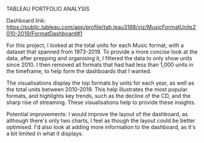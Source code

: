 TABLEAU PORTFOLIO ANALYSIS

Dashboard link: https://public.tableau.com/app/profile/tab.leau3188/viz/MusicFormatUnits2010-2019/FormatDashboard#1

For this project, I looked at the total units for each Music format, with a dataset that spanned from 1973-2019. To provide a more concise look at the data, after prepping and organising it, I filtered the data to only show units since 2010. I then removed all formats that had had less than 1,000 units in the timeframe, to help form the dashboards that I wanted.

The visualisations display the top formats by units for each year, as well as the total units between 2010-2019. This help illustrates the most popular formats, and highlights key trends, such as the decline of the CD, and the sharp rise of streaming. These visualisations help to provide these insights.

Potential improvements: I would improve the layout of the dashboard, as although there's only two charts, I feel as though the layout could be better optimised. I'd also look at adding more information to the dashboard, as it's a bit limited in what it displays.